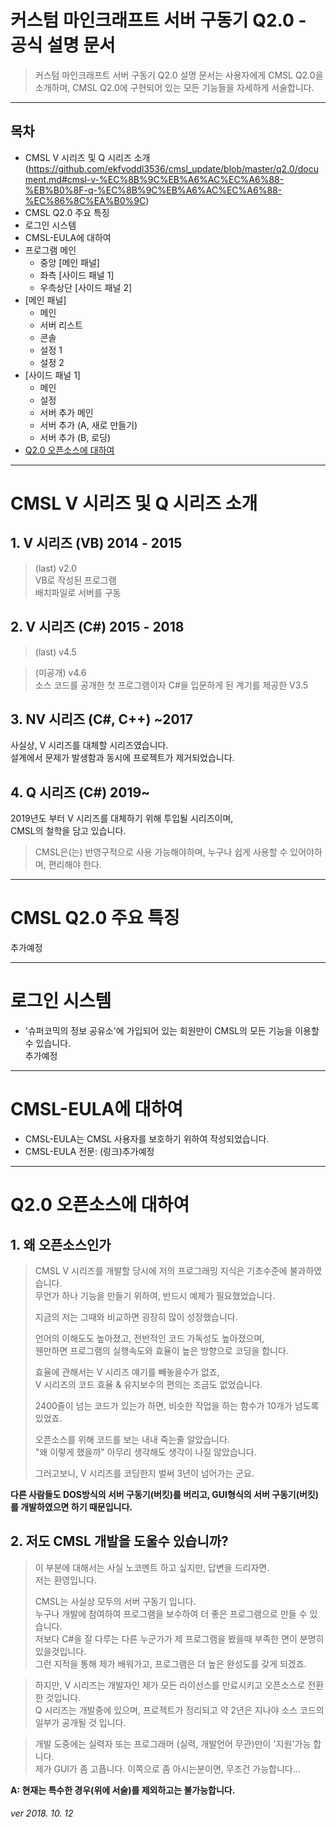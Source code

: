 # 커스텀 마인크래프트 서버 구동기 Q2.0 - 공식 설명 문서
> 커스텀 마인크래프트 서버 구동기 Q2.0 설명 문서는 사용자에게 CMSL Q2.0을 소개하며, CMSL Q2.0에 구현되어 있는 모든 기능들을 자세하게 서술합니다.
---
## 목차
* CMSL V 시리즈 및 Q 시리즈 소개(https://github.com/ekfvoddl3536/cmsl_update/blob/master/q2.0/document.md#cmsl-v-%EC%8B%9C%EB%A6%AC%EC%A6%88-%EB%B0%8F-q-%EC%8B%9C%EB%A6%AC%EC%A6%88-%EC%86%8C%EA%B0%9C)
* CMSL Q2.0 주요 특징
* 로그인 시스템
* CMSL-EULA에 대하여
* 프로그램 메인
  + 중앙 [메인 패널]
  + 좌측 [사이드 패널 1]
  + 우측상단 [사이드 패널 2]
* [메인 패널]
  + 메인
  + 서버 리스트
  + 콘솔
  + 설정 1
  + 설정 2
* [사이드 패널 1]
  + 메인
  + 설정
  + 서버 추가 메인
  + 서버 추가 (A, 새로 만들기)
  + 서버 추가 (B, 로딩)
* [Q2.0 오픈소스에 대하여](https://github.com/ekfvoddl3536/cmsl_update/blob/master/q2.0/document.md#q20-%EC%98%A4%ED%94%88%EC%86%8C%EC%8A%A4%EC%97%90-%EB%8C%80%ED%95%98%EC%97%AC)
----
# CMSL V 시리즈 및 Q 시리즈 소개
## 1. V 시리즈 (VB) 2014 - 2015  
> (last) v2.0  
> VB로 작성된 프로그램  
> 배치파일로 서버를 구동  
## 2. V 시리즈 (C#) 2015 - 2018
> (last) v4.5  

> (미공개) v4.6  
소스 코드를 공개한 첫 프로그램이자 C#을 입문하게 된 계기를 제공한 V3.5  
## 3. NV 시리즈 (C#, C++) ~2017
사실상, V 시리즈를 대체할 시리즈였습니다.   
설계에서 문제가 발생함과 동시에 프로젝트가 제거되었습니다.  
## 4. Q 시리즈 (C#) 2019~
2019년도 부터 V 시리즈를 대체하기 위해 투입될 시리즈이며,  
CMSL의 철학을 담고 있습니다.  
> CMSL은(는) 반영구적으로 사용 가능해야하며, 누구나 쉽게 사용할 수 있어야하며, 편리해야 한다.  
  
  
----
# CMSL Q2.0 주요 특징  
추가예정  
  
  
----
# 로그인 시스템
* '슈퍼코믹의 정보 공유소'에 가입되어 있는 회원만이 CMSL의 모든 기능을 이용할 수 있습니다.  
추가예정  
  
  
------
# CMSL-EULA에 대하여
* CMSL-EULA는 CMSL 사용자를 보호하기 위하여 작성되었습니다.
* CMSL-EULA 전문: (링크)추가예정
  
  
----
# Q2.0 오픈소스에 대하여
## 1. 왜 오픈소스인가
> CMSL V 시리즈를 개발할 당시에 저의 프로그래밍 지식은 기초수준에 불과하였습니다.  
> 무언가 하나 기능을 만들기 위하여, 반드시 예제가 필요했었습니다.  
>
> 지금의 저는 그때와 비교하면 굉장히 많이 성장했습니다.
>
> 언어의 이해도도 높아졌고, 전반적인 코드 가독성도 높아졌으며,  
> 웬만하면 프로그램의 실행속도와 효율이 높은 방향으로 코딩을 합니다.
>
> 효율에 관해서는 V 시리즈 얘기를 빼놓을수가 없죠,  
> V 시리즈의 코드 효율 & 유지보수의 편의는 조금도 없었습니다.
>
> 2400줄이 넘는 코드가 있는가 하면, 비슷한 작업을 하는 함수가 10개가 넘도록 있었죠.
>
> 오픈소스를 위해 코드를 보는 내내 죽는줄 알았습니다.  
> "왜 이렇게 했을까" 아무리 생각해도 생각이 나질 않았습니다.
>
> 그러고보니, V 시리즈를 코딩한지 벌써 3년이 넘어가는 군요.

__다른 사람들도 DOS방식의 서버 구동기(버킷)를 버리고, GUI형식의 서버 구동기(버킷)를 개발하였으면 하기 때문입니다.__
## 2. 저도 CMSL 개발을 도울수 있습니까? 
> 이 부분에 대해서는 사실 노코멘트 하고 싶지만, 답변을 드리자면.  
> 저는 환영입니다.
>
> CMSL는 사실상 모두의 서버 구동기 입니다.  
> 누구나 개발에 참여하여 프로그램을 보수하여 더 좋은 프로그램으로 만들 수 있습니다.  
> 저보다 C#을 잘 다루는 다른 누군가가 제 프로그램을 봤을때 부족한 면이 분명히 있을것입니다.  
> 그런 지적을 통해 제가 배워가고, 프로그램은 더 높은 완성도를 갖게 되겠죠.  

> 하지만, V 시리즈는 개발자인 제가 모든 라이선스를 만료시키고 오픈소스로 전환한 것입니다.  
> Q 시리즈는 개발중에 있으며, 프로젝트가 정리되고 약 2년은 지나야 소스 코드의 일부가 공개될 것 입니다.  

> 개발 도중에는 실력자 또는 프로그래머 (실력, 개발언어 무관)만이 '지원'가능 합니다.  
> 제가 GUI가 좀 고픕니다. 이쪽으로 좀 아시는분이면, 무조건 가능합니다...  

__A: 현재는 특수한 경우(위에 서술)를 제외하고는 불가능합니다.__  



###### ver 2018. 10. 12
